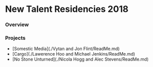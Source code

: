 New Talent Residencies 2018
==

### Overview


### Projects

* [Somestic Media](./Vytan and Jon Flint/ReadMe.md)
* [Cargo](./Lawerence Hoo and Michael Jenkins/ReadMe.md)
* [No Stone Unturned](./Nicola Hogg and Alec Stevens/ReadMe.md)



